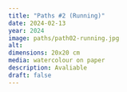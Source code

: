 ```yaml
---
title: "Paths #2 (Running)"
date: 2024-02-13
year: 2024
image: paths/path02-running.jpg
alt: 
dimensions: 20x20 cm
media: watercolour on paper
description: Avaliable
draft: false
---
```


